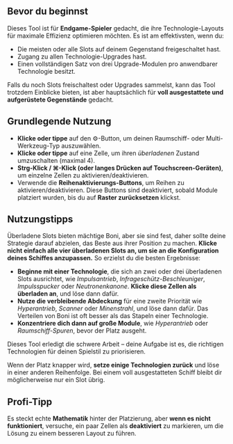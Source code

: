 ## Bevor du beginnst

Dieses Tool ist für **Endgame-Spieler** gedacht, die ihre Technologie-Layouts für maximale Effizienz optimieren möchten. Es ist am effektivsten, wenn du:

- Die meisten oder alle Slots auf deinem Gegenstand freigeschaltet hast.
- Zugang zu allen Technologie-Upgrades hast.
- Einen vollständigen Satz von drei Upgrade-Modulen pro anwendbarer Technologie besitzt.

Falls du noch Slots freischaltest oder Upgrades sammelst, kann das Tool trotzdem Einblicke bieten, ist aber hauptsächlich für **voll ausgestattete und aufgerüstete Gegenstände** gedacht.

## Grundlegende Nutzung

- **Klicke oder tippe** auf den ⚙️-Button, um deinen Raumschiff- oder Multi-Werkzeug-Typ auszuwählen.
- **Klicke oder tippe** auf eine Zelle, um ihren _überladenen_ Zustand umzuschalten (maximal 4).
- **Strg-Klick / ⌘-Klick (oder langes Drücken auf Touchscreen-Geräten)**, um einzelne Zellen zu aktivieren/deaktivieren.
- Verwende die **Reihenaktivierungs-Buttons**, um Reihen zu aktivieren/deaktivieren. Diese Buttons sind deaktiviert, sobald Module platziert wurden, bis du auf **Raster zurücksetzen** klickst.

## Nutzungstipps

Überladene Slots bieten mächtige Boni, aber sie sind fest, daher sollte deine Strategie darauf abzielen, das Beste aus ihrer Position zu machen. **Klicke nicht einfach alle vier überladenen Slots an, um sie an die Konfiguration deines Schiffes anzupassen.** So erzielst du die besten Ergebnisse:

- **Beginne mit einer Technologie**, die sich an zwei oder drei überladenen Slots ausrichtet, wie _Impulsantrieb_, _Infrageschütz-Beschleuniger_, _Impulsspucker_ oder _Neutronenkanone_. **Klicke diese Zellen als überladen an**, und löse dann dafür.
- **Nutze die verbleibende Abdeckung** für eine zweite Priorität wie _Hyperantrieb_, _Scanner_ oder _Minenstrahl_, und löse dann dafür. Das Verteilen von Boni ist oft besser als das Stapeln einer Technologie.
- **Konzentriere dich dann auf große Module**, wie _Hyperantrieb_ oder _Raumschiff-Spuren_, bevor der Platz ausgeht.

Dieses Tool erledigt die schwere Arbeit – deine Aufgabe ist es, die richtigen Technologien für deinen Spielstil zu priorisieren.

Wenn der Platz knapper wird, **setze einige Technologien zurück** und löse in einer anderen Reihenfolge. Bei einem voll ausgestatteten Schiff bleibt dir möglicherweise nur ein Slot übrig.

## Profi-Tipp

Es steckt echte **Mathematik** hinter der Platzierung, aber **wenn es nicht funktioniert**, versuche, ein paar Zellen als **deaktiviert** zu markieren, um die Lösung zu einem besseren Layout zu führen.
